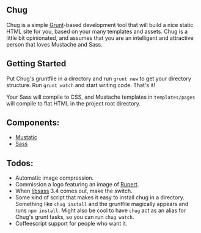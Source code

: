Chug
---

Chug is a simple [Grunt](http://gruntjs.com/)-based development tool that will
build a nice static HTML site for you, based on your many templates and assets.
Chug is a little bit opinionated, and assumes that you are an intelligent and
attractive person that loves Mustache and Sass.

## Getting Started
Put Chug's gruntfile in a directory and run `grunt new` to get your directory
structure. Run `grunt watch` and start writing code. That's it!

Your Sass will compile to CSS, and Mustache templates in `templates/pages` will
compile to flat HTML in the project root directory.

## Components:
* [Mustatic](https://github.com/dbushell/dbushell-grunt-mustatic)
* [Sass](http://sass-lang.com/)

## Todos:
* Automatic image compression.
* Commission a logo featuring an image of [Rupert](https://www.flickr.com/photos/mulegirl/10352944543/in/photostream/).
* When [libsass](https://github.com/sass/libsass) 3.4 comes out, make the switch.
* Some kind of script that makes it easy to install chug in a
directory. Something like `chug install` and the gruntfile magically appears
and runs `npm install`. Might also be cool to have `chug` act as an alias for
Chug's grunt tasks, so you can run `chug watch`.
* Coffeescript support for people who want it.
